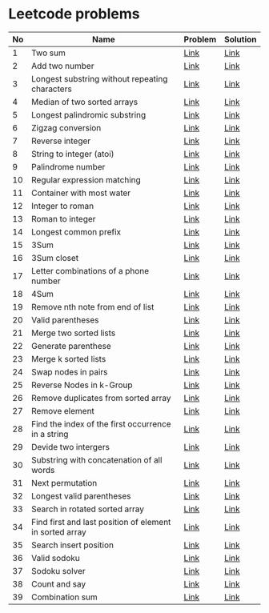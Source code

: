 # Leetcode problems
| No | Name | Problem | Solution |
|----|------|---------|----------|
| 1 | Two sum | [Link](https://leetcode.com/problems/two-sum/description/) | [Link](https://github.com/hieu1911/leetcode/blob/master/easy/1.two-sum.cpp) |
| 2 | Add two number | [Link](https://leetcode.com/problems/add-two-numbers/description/) | [Link](https://github.com/hieu1911/leetcode/blob/master/medium/2.add-two-number.cpp) |
| 3 | Longest substring without repeating characters | [Link](https://leetcode.com/problems/longest-substring-without-repeating-characters/description/) | [Link](https://github.com/hieu1911/leetcode/blob/master/medium/3.longest-substring-without-repeating-characters.cpp) |
| 4 | Median of two sorted arrays | [Link](https://leetcode.com/problems/median-of-two-sorted-arrays/description/) | [Link](https://github.com/hieu1911/leetcode/blob/master/hard/4.median-of-two-sorted-arrays.cpp) |
| 5 | Longest palindromic substring | [Link](https://leetcode.com/problems/longest-palindromic-substring/description/) | [Link](https://github.com/hieu1911/leetcode/blob/master/hard/5.longest-palindromic-substring.cpp) |
| 6 | Zigzag conversion | [Link](https://leetcode.com/problems/zigzag-conversion/description/) | [Link](https://github.com/hieu1911/leetcode/blob/master/medium/6.zigzag-conversion.cpp) |
| 7 | Reverse integer | [Link](https://leetcode.com/problems/reverse-integer/description/) | [Link](https://leetcode.com/problems/zigzag-conversion/description/) | [Link](https://github.com/hieu1911/leetcode/blob/master/medium/7.reverse-integer.cpp) |
| 8 | String to integer (atoi) | [Link](https://leetcode.com/problems/string-to-integer-atoi/) | [Link](https://github.com/hieu1911/leetcode/blob/master/medium/8.string-to-integer-atoi.cpp) |
| 9 | Palindrome number | [Link](https://leetcode.com/problems/palindrome-number/description/) | [Link](https://github.com/hieu1911/leetcode/blob/master/easy/9.palindrome-number.cpp) |
| 10 | Regular expression matching | [Link](https://leetcode.com/problems/regular-expression-matching/description/) | [Link](https://github.com/hieu1911/leetcode/blob/master/hard/10.regular-expression-matching.cpp) |
| 11 | Container with most water | [Link](https://leetcode.com/problems/container-with-most-water/) | [Link](https://github.com/hieu1911/leetcode/blob/master/medium/11.container-with-most-water.cpp) |
| 12 | Integer to roman | [Link](https://leetcode.com/problems/integer-to-roman/) | [Link](https://github.com/hieu1911/leetcode/blob/master/medium/12.integer-to-roman.cpp) |
| 13 | Roman to integer | [Link](https://leetcode.com/problems/roman-to-integer/) | [Link](https://github.com/hieu1911/leetcode/blob/master/easy/13.roman-to-integer.cpp) |
| 14 | Longest common prefix | [Link](https://leetcode.com/problems/longest-common-prefix/description/) | [Link](https://github.com/hieu1911/leetcode/blob/master/easy/14.longest-common-prefix.cpp) |
| 15 | 3Sum | [Link](https://leetcode.com/problems/3sum/) | [Link](https://github.com/hieu1911/leetcode/blob/master/medium/15.3sum.cpp) |
| 16 | 3Sum closet | [Link](https://leetcode.com/problems/3sum-closest/description/) | [Link](https://github.com/hieu1911/leetcode/blob/master/medium/16.3sum-closet.cpp) |
| 17 | Letter combinations of a phone number | [Link](https://leetcode.com/problems/letter-combinations-of-a-phone-number/description/) | [Link](https://github.com/hieu1911/leetcode/blob/master/medium/17.letter-combinations-of-a-phone-number.cpp) |
| 18 | 4Sum | [Link](https://leetcode.com/problems/4sum/) | [Link](https://github.com/hieu1911/leetcode/blob/master/medium/18.4sum.cpp) |
| 19 | Remove nth note from end of list | [Link](https://leetcode.com/problems/remove-nth-node-from-end-of-list) | [Link](https://github.com/hieu1911/leetcode/blob/master/medium/19.remove-nth-node-from-end-of-list.cpp) |
| 20 | Valid parentheses | [Link](https://leetcode.com/problems/valid-parentheses/) | [Link](https://github.com/hieu1911/leetcode/blob/master/easy/20.valid-parenthese.cpp) |
| 21 | Merge two sorted lists | [Link](https://leetcode.com/problems/merge-two-sorted-lists/) | [Link](https://github.com/hieu1911/leetcode/blob/master/easy/21.merge-two-sorted-lists.cpp) |
| 22 | Generate parenthese | [Link](https://leetcode.com/problems/generate-parentheses/description/) | [Link](https://github.com/hieu1911/leetcode/blob/master/medium/22.generate-parenthese.cpp) |
| 23 | Merge k sorted lists | [Link](https://leetcode.com/problems/merge-k-sorted-lists/description/) | [Link](https://github.com/hieu1911/leetcode/blob/master/hard/23.merge-k-sorted-lists.cpp) |
| 24 | Swap nodes in pairs | [Link](https://leetcode.com/problems/swap-nodes-in-pairs/description/) | [Link](https://github.com/hieu1911/leetcode/blob/master/medium/24.swap-nodes-in-pairs.cpp) |
| 25 | Reverse Nodes in k-Group | [Link](https://leetcode.com/problems/reverse-nodes-in-k-group/description/) | [Link](https://github.com/hieu1911/leetcode/blob/master/hard/25.reverser-nodes-in-k-group.cpp) |
| 26 | Remove duplicates from sorted array | [Link](https://leetcode.com/problems/remove-duplicates-from-sorted-array/description/) | [Link](https://github.com/hieu1911/leetcode/blob/master/easy/26.remove-duplicates-from-sorted-array.cpp) |
| 27 | Remove element | [Link](https://leetcode.com/problems/remove-element/description/) | [Link](https://github.com/hieu1911/leetcode/blob/master/easy/27.remove-element.cpp) |
| 28 | Find the index of the first occurrence in a string | [Link](https://leetcode.com/problems/find-the-index-of-the-first-occurrence-in-a-string/description/) | [Link](https://github.com/hieu1911/leetcode/blob/master/easy/28.find-the-index-of-the-first-occurrence-in-a-string.cpp) |
| 29 | Devide two intergers | [Link](https://leetcode.com/problems/divide-two-integers/) | [Link](https://github.com/hieu1911/leetcode/blob/master/medium/29.devide-two-intergers.cpp) |
| 30 | Substring with concatenation of all words | [Link](https://leetcode.com/problems/substring-with-concatenation-of-all-words) | [Link](https://github.com/hieu1911/leetcode/blob/master/hard/30.substring-with-concatenation-of-all-words.cpp) |
| 31 | Next permutation | [Link](https://leetcode.com/problems/next-permutation) | [Link](https://github.com/hieu1911/leetcode/blob/master/medium/31.next-permutation.cpp) |
| 32 | Longest valid parentheses | [Link](https://leetcode.com/problems/longest-valid-parentheses) | [Link](https://github.com/hieu1911/leetcode/blob/master/hard/32.longest-valid-parentheses.cpp) |
| 33 | Search in rotated sorted array | [Link](https://leetcode.com/problems/search-in-rotated-sorted-array) | [Link](https://github.com/hieu1911/leetcode/blob/master/medium/33.sort-in-rotated-sorted-array.cpp) |
| 34 | Find first and last position of element in sorted array | [Link](https://leetcode.com/problems/find-first-and-last-position-of-element-in-sorted-array) | [Link](https://github.com/hieu1911/leetcode/blob/master/medium/34.find-first-and-last-position-of-element-in-sorted-array.cpp) |
| 35 | Search insert position | [Link](https://leetcode.com/problems/search-insert-position) | [Link](https://github.com/hieu1911/leetcode/blob/master/easy/35.search-insert-position.cpp) |
| 36 | Valid sodoku | [Link](https://leetcode.com/problems/valid-sudoku) | [Link](https://github.com/hieu1911/leetcode/blob/master/medium/36.valid-sodoku.cpp) |
| 37 | Sodoku solver | [Link](https://leetcode.com/problems/sudoku-solver) | [Link](https://github.com/hieu1911/leetcode/blob/master/hard/37.sodoku-solver.cpp) |
| 38 | Count and say | [Link](https://leetcode.com/problems/count-and-say) | [Link](https://github.com/hieu1911/leetcode/blob/master/medium/38.count-and-say.cpp) |
| 39 | Combination sum | [Link](https://leetcode.com/problems/combination-sum) | [Link](https://github.com/hieu1911/leetcode/blob/master/medium/39.combination-sum.cpp) |